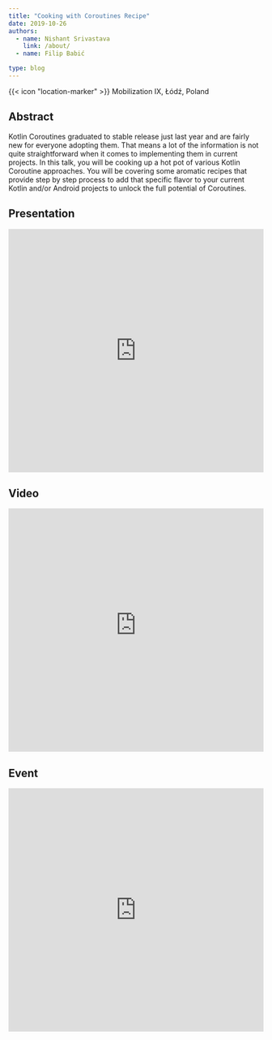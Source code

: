 ```yaml
---
title: "Cooking with Coroutines Recipe"
date: 2019-10-26
authors:
  - name: Nishant Srivastava
    link: /about/
  - name: Filip Babić

type: blog
---
```


{{< icon "location-marker" >}} Mobilization IX, Łódź, Poland

<!--more-->

## Abstract

Kotlin Coroutines graduated to stable release just last year and are fairly new for everyone adopting them. That means a lot of the information is not quite straightforward when it comes to implementing them in current projects. In this talk, you will be cooking up a hot pot of various Kotlin Coroutine approaches. You will be covering some aromatic recipes that provide step by step process to add that specific flavor to your current Kotlin and/or Android projects to unlock the full potential of Coroutines.

## Presentation

<iframe src="https://docs.google.com/presentation/d/e/2PACX-1vQesR0irh5b7y0IZCYSbxSLxbdVU2j9CaJmmayazfaBuZ8su2hWccvrJKisUGL4pCA2ukKMmTbGVMWI/embed?start=false&loop=false&delayms=3000" frameborder="0" width="100%" height="480" allowfullscreen="true" mozallowfullscreen="true" webkitallowfullscreen="true"></iframe>

## Video

<iframe width="100%" height="480" src="https://www.youtube-nocookie.com/embed/D-oRq5oS8NM" frameborder="0" allow="accelerometer; autoplay; encrypted-media; gyroscope; picture-in-picture" allowfullscreen></iframe>

## Event

<iframe src="https://web.archive.org/web/20190928092623/https://2019.mobilization.pl/index.html#" frameborder="0" width="100%" height="480" allowfullscreen="true" mozallowfullscreen="true" webkitallowfullscreen="true"></iframe>
